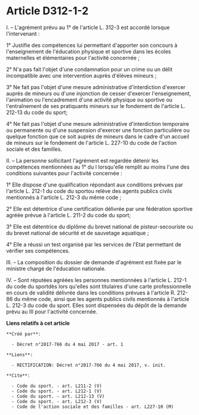 # Article D312-1-2

I. – L'agrément prévu au 1° de l'article L. 312-3 est accordé lorsque l'intervenant : 

1° Justifie des compétences lui permettant d'apporter son concours à l'enseignement de l'éducation physique et sportive dans
les écoles maternelles et élémentaires pour l'activité concernée ; 

2° N'a pas fait l'objet d'une condamnation pour un crime ou un délit incompatible avec une intervention auprès d'élèves
mineurs ; 

3° Ne fait pas l'objet d'une mesure administrative d'interdiction d'exercer auprès de mineurs ou d'une injonction de cesser
d'exercer l'enseignement, l'animation ou l'encadrement d'une activité physique ou sportive ou l'entraînement de ses
pratiquants mineurs sur le fondement de l'article L. 212-13 du code du sport; 

4° Ne fait pas l'objet d'une mesure administrative d'interdiction temporaire ou permanente ou d'une suspension d'exercer une
fonction particulière ou quelque fonction que ce soit auprès de mineurs dans le cadre d'un accueil de mineurs sur le
fondement de l'article L. 227-10 du code de l'action sociale et des familles. 

II. – La personne sollicitant l'agrément est regardée détenir les compétences mentionnées au 1° du I lorsqu'elle remplit au
moins l'une des conditions suivantes pour l'activité concernée : 

1° Elle dispose d'une qualification répondant aux conditions prévues par l'article L. 212-1 du code du sportou relève des
agents publics civils mentionnés à l'article L. 212-3 du même code ; 

2° Elle est détentrice d'une certification délivrée par une fédération sportive agréée prévue à l'article L. 211-2 du code du
sport; 

3° Elle est détentrice du diplôme du brevet national de pisteur-secouriste ou du brevet national de sécurité et de sauvetage
aquatique ; 

4° Elle a réussi un test organisé par les services de l'Etat permettant de vérifier ses compétences. 

III. – La composition du dossier de demande d'agrément est fixée par le ministre chargé de l'éducation nationale. 

IV. – Sont réputées agréées les personnes mentionnées à l'article L. 212-1 du code du sportdès lors qu'elles sont titulaires
d'une carte professionnelle en cours de validité délivrée dans les conditions prévues à l'article R. 212-86 du même code,
ainsi que les agents publics civils mentionnés à l'article L. 212-3 du code du sport. Elles sont dispensées du dépôt de la
demande prévu au III pour l'activité concernée.

**Liens relatifs à cet article**

	**Créé par**:

	  - Décret n°2017-766 du 4 mai 2017 - art. 1

	**Liens**:

	  - RECTIFICATION: Décret n°2017-766 du 4 mai 2017, v. init.

	**Cite**:

	  - Code du sport. - art. L211-2 (V)
	  - Code du sport. - art. L212-1 (V)
	  - Code du sport. - art. L212-13 (V)
	  - Code du sport. - art. L212-3 (V)
	  - Code de l'action sociale et des familles - art. L227-10 (M)
